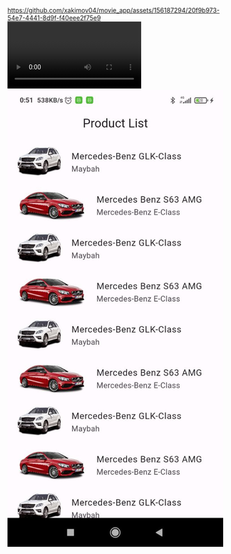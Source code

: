 https://github.com/xakimov04/movie_app/assets/156187294/20f9b973-54e7-4441-8d9f-f40eee2f75e9
![video](assets/readme_video/2.mp4)
![image](assets/readme_video/3.jpg)
